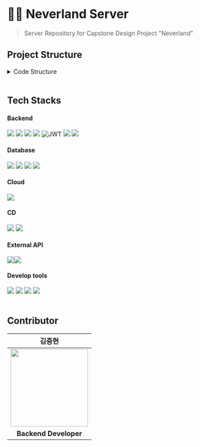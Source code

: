 # 🧚🏻 Neverland Server
> Server Repository for Capstone Design Project "Neverland"

## Project Structure
<details>
<summary>Code Structure</summary>
<div>
  
```
./
├── Dockerfile
├── HELP.md
├── README.md
├── build.gradle
├── gradle
│   └── wrapper
│       ├── gradle-wrapper.jar
│       └── gradle-wrapper.properties
├── gradlew
├── gradlew.bat
├── neverland.iml
├── settings.gradle
└── src
    ├── main
    │   ├── java
    │   │   └── com
    │   │       └── lesso
    │   │           └── neverland
    │   │               ├── NeverlandApplication.java
    │   │               ├── album
    │   │               │   ├── application
    │   │               │   │   └── AlbumService.java
    │   │               │   ├── domain
    │   │               │   │   └── Album.java
    │   │               │   ├── dto
    │   │               │   │   ├── AlbumByLocationDto.java
    │   │               │   │   ├── AlbumByTimeDto.java
    │   │               │   │   ├── AlbumDetailResponse.java
    │   │               │   │   ├── AlbumImageRequest.java
    │   │               │   │   ├── AlbumListByLocationResponse.java
    │   │               │   │   └── AlbumListByTimeResponse.java
    │   │               │   ├── presentation
    │   │               │   │   └── AlbumController.java
    │   │               │   └── repository
    │   │               │       └── AlbumRepository.java
    │   │               ├── comment
    │   │               │   ├── application
    │   │               │   │   └── CommentService.java
    │   │               │   ├── domain
    │   │               │   │   └── Comment.java
    │   │               │   ├── dto
    │   │               │   │   ├── CommentDto.java
    │   │               │   │   ├── ModifyCommentRequest.java
    │   │               │   │   └── PostCommentRequest.java
    │   │               │   ├── presentation
    │   │               │   │   └── CommentController.java
    │   │               │   └── repository
    │   │               │       └── CommentRepository.java
    │   │               ├── common
    │   │               │   ├── YearMonthToString.java
    │   │               │   ├── base
    │   │               │   │   ├── BaseEntity.java
    │   │               │   │   ├── BaseException.java
    │   │               │   │   ├── BaseResponse.java
    │   │               │   │   ├── BaseResponseStatus.java
    │   │               │   │   └── ErrorResponse.java
    │   │               │   ├── configuration
    │   │               │   │   ├── AmazonS3Config.java
    │   │               │   │   ├── AppConfig.java
    │   │               │   │   ├── RedisConfig.java
    │   │               │   │   └── WebSecurityConfig.java
    │   │               │   ├── constants
    │   │               │   │   ├── Constants.java
    │   │               │   │   └── RequestURI.java
    │   │               │   ├── enums
    │   │               │   ├── exception
    │   │               │   │   └── GlobalExceptionHandler.java
    │   │               │   ├── image
    │   │               │   │   └── ImageService.java
    │   │               │   └── jwt
    │   │               │       ├── JwtAuthenticationFilter.java
    │   │               │       └── JwtExceptionFilter.java
    │   │               ├── gpt
    │   │               │   ├── application
    │   │               │   │   └── GptService.java
    │   │               │   ├── configuration
    │   │               │   │   └── GptConfig.java
    │   │               │   ├── domain
    │   │               │   │   └── GptProperties.java
    │   │               │   ├── dto
    │   │               │   │   ├── GptRequest.java
    │   │               │   │   ├── GptResponse.java
    │   │               │   │   └── GptResponseDto.java
    │   │               │   └── presentation
    │   │               │       └── GptController.java
    │   │               ├── group
    │   │               │   ├── application
    │   │               │   │   └── GroupService.java
    │   │               │   ├── domain
    │   │               │   │   └── Team.java
    │   │               │   ├── dto
    │   │               │   │   ├── CreateGroupRequest.java
    │   │               │   │   ├── CreateGroupResponse.java
    │   │               │   │   ├── EditGroupRequest.java
    │   │               │   │   ├── GroupEditViewResponse.java
    │   │               │   │   ├── GroupInviteResponse.java
    │   │               │   │   ├── GroupJoinResponse.java
    │   │               │   │   ├── GroupListDto.java
    │   │               │   │   ├── GroupListResponse.java
    │   │               │   │   ├── GroupProfileResponse.java
    │   │               │   │   ├── GroupPuzzleDto.java
    │   │               │   │   ├── GroupPuzzleListResponse.java
    │   │               │   │   └── JoinGroupRequest.java
    │   │               │   ├── presentation
    │   │               │   │   └── GroupController.java
    │   │               │   └── repository
    │   │               │       └── GroupRepository.java
    │   │               ├── puzzle
    │   │               │   ├── application
    │   │               │   │   └── PuzzleService.java
    │   │               │   ├── domain
    │   │               │   │   ├── Puzzle.java
    │   │               │   │   ├── PuzzleLocation.java
    │   │               │   │   ├── PuzzleMember.java
    │   │               │   │   └── PuzzlePiece.java
    │   │               │   ├── dto
    │   │               │   │   ├── CompletePuzzleRequest.java
    │   │               │   │   ├── CompletePuzzleResponse.java
    │   │               │   │   ├── CreatePuzzleRequest.java
    │   │               │   │   ├── CreatePuzzleResponse.java
    │   │               │   │   ├── EditPuzzleRequest.java
    │   │               │   │   ├── KakaoApiResponse.java
    │   │               │   │   ├── MyPuzzleDto.java
    │   │               │   │   ├── MyPuzzleListResponse.java
    │   │               │   │   ├── PuzzleDetailResponse.java
    │   │               │   │   ├── PuzzleEditViewResponse.java
    │   │               │   │   ├── PuzzlePieceDto.java
    │   │               │   │   ├── PuzzlePieceRequest.java
    │   │               │   │   ├── PuzzlerDto.java
    │   │               │   │   └── PuzzlerListResponse.java
    │   │               │   ├── presentation
    │   │               │   │   └── PuzzleController.java
    │   │               │   └── repository
    │   │               │       ├── PuzzleMemberRepository.java
    │   │               │       ├── PuzzlePieceRepository.java
    │   │               │       └── PuzzleRepository.java
    │   │               └── user
    │   │                   ├── application
    │   │                   │   ├── AuthService.java
    │   │                   │   ├── RedisService.java
    │   │                   │   └── UserService.java
    │   │                   ├── domain
    │   │                   │   ├── User.java
    │   │                   │   ├── UserProfile.java
    │   │                   │   └── UserTeam.java
    │   │                   ├── dto
    │   │                   │   ├── JwtDto.java
    │   │                   │   ├── LoginIdRequest.java
    │   │                   │   ├── LoginRequest.java
    │   │                   │   ├── ModifyNicknameRequest.java
    │   │                   │   ├── ModifyPasswordRequest.java
    │   │                   │   ├── MyPageResponse.java
    │   │                   │   ├── NicknameRequest.java
    │   │                   │   ├── ReissueTokenRequest.java
    │   │                   │   ├── SignoutRequest.java
    │   │                   │   ├── SignupRequest.java
    │   │                   │   └── TokenResponse.java
    │   │                   ├── presentation
    │   │                   │   └── UserController.java
    │   │                   └── repository
    │   │                       ├── UserRepository.java
    │   │                       └── UserTeamRepository.java
    │   └── resources
    │       ├── application.yml
    │       ├── static
    │       └── templates
    └── test
        └── java
            └── com
                └── lesso
                    └── neverland
                        └── NeverlandApplicationTests.java
```

</div>
</details>

<br>

## Tech Stacks
#### Backend
<img src="https://img.shields.io/badge/java-007396?style=for-the-badge&logo=java&logoColor=white"> <img src="https://img.shields.io/badge/springboot-6DB33F?style=for-the-badge&logo=springboot&logoColor=white"> <img src="https://img.shields.io/badge/spring security-6DB33F?style=for-the-badge&logo=spring security&logoColor=white"> <img src="https://img.shields.io/badge/spring data jpa-6DB33F?style=for-the-badge&logo=spring&logoColor=white"> ![JWT](https://img.shields.io/badge/JWT-black?style=for-the-badge&logo=JSON%20web%20tokens)  <img src="https://img.shields.io/badge/hibernate-59666C?style=for-the-badge&logo=hibernate&logoColor=white"> <img src="https://img.shields.io/badge/gradle-02303A?style=for-the-badge&logo=gradle&logoColor=white"> 

#### Database
<img src="https://img.shields.io/badge/aws rds-527FFF?style=for-the-badge&logo=amazonrds&logoColor=white"> <img src="https://img.shields.io/badge/aws s3-569A31?style=for-the-badge&logo=amazons3&logoColor=white"> <img src="https://img.shields.io/badge/mysql-4479A1?style=for-the-badge&logo=mysql&logoColor=white"> <img src="https://img.shields.io/badge/redis-DC382D?style=for-the-badge&logo=redis&logoColor=white">

#### Cloud
<img src="https://img.shields.io/badge/AWS ec2-FF9900?style=for-the-badge&logo=amazonec2&logoColor=white">

#### CD
<img src="https://img.shields.io/badge/docker-2496ED?style=for-the-badge&logo=docker&logoColor=white"> <img src="https://img.shields.io/badge/github actions-2088FF?style=for-the-badge&logo=github actions&logoColor=white">

#### External API
<img src="https://img.shields.io/badge/ChatGPT 3.5-74AA9C?style=for-the-badge&logo=openai&logoColor=white"><img src="https://img.shields.io/badge/kakaomap api-FFCD00?style=for-the-badge&logo=kakao&logoColor=black">



#### Develop tools
<img src="https://img.shields.io/badge/intelliJ-000000?style=for-the-badge&logo=intellij idea&logoColor=white"> <img src="https://img.shields.io/badge/postman-FF6C37?style=for-the-badge&logo=postman&logoColor=white"> <img src="https://img.shields.io/badge/github-181717?style=for-the-badge&logo=github&logoColor=white"> <img src="https://img.shields.io/badge/git-F05032?style=for-the-badge&logo=git&logoColor=white">
<br>
<br>

## Contributor
|김중현|
|:---:|
|<img src="https://github.com/JoongHyun-Kim.png" width="180" height="180" >|
| **Backend Developer** |
